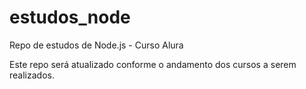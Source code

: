 # estudos_node
Repo de estudos de Node.js - Curso Alura

Este repo será atualizado conforme o andamento dos cursos a serem realizados.
